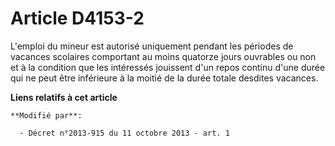 # Article D4153-2

L'emploi du mineur est autorisé uniquement pendant les périodes de vacances scolaires comportant au moins quatorze jours
ouvrables ou non et à la condition que les intéressés jouissent d'un repos continu d'une durée qui ne peut être inférieure à
la moitié de la durée totale desdites vacances.

**Liens relatifs à cet article**

	**Modifié par**:

	  - Décret n°2013-915 du 11 octobre 2013 - art. 1
